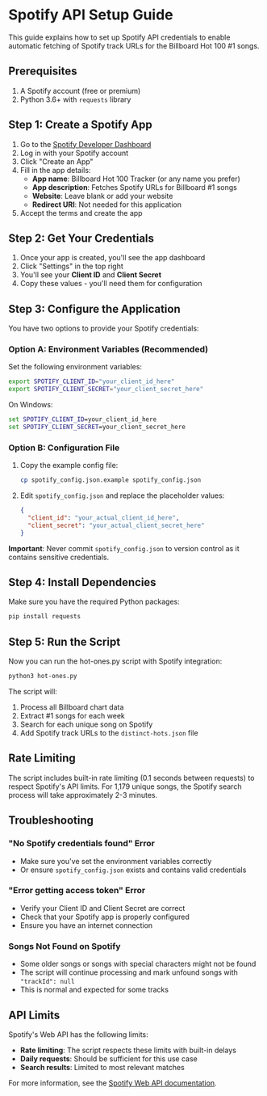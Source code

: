 # Spotify API Setup Guide

This guide explains how to set up Spotify API credentials to enable automatic fetching of Spotify track URLs for the Billboard Hot 100 #1 songs.

## Prerequisites

1. A Spotify account (free or premium)
2. Python 3.6+ with `requests` library

## Step 1: Create a Spotify App

1. Go to the [Spotify Developer Dashboard](https://developer.spotify.com/dashboard)
2. Log in with your Spotify account
3. Click "Create an App"
4. Fill in the app details:
   - **App name**: Billboard Hot 100 Tracker (or any name you prefer)
   - **App description**: Fetches Spotify URLs for Billboard #1 songs
   - **Website**: Leave blank or add your website
   - **Redirect URI**: Not needed for this application
5. Accept the terms and create the app

## Step 2: Get Your Credentials

1. Once your app is created, you'll see the app dashboard
2. Click "Settings" in the top right
3. You'll see your **Client ID** and **Client Secret**
4. Copy these values - you'll need them for configuration

## Step 3: Configure the Application

You have two options to provide your Spotify credentials:

### Option A: Environment Variables (Recommended)

Set the following environment variables:

```bash
export SPOTIFY_CLIENT_ID="your_client_id_here"
export SPOTIFY_CLIENT_SECRET="your_client_secret_here"
```

On Windows:
```cmd
set SPOTIFY_CLIENT_ID=your_client_id_here
set SPOTIFY_CLIENT_SECRET=your_client_secret_here
```

### Option B: Configuration File

1. Copy the example config file:
   ```bash
   cp spotify_config.json.example spotify_config.json
   ```

2. Edit `spotify_config.json` and replace the placeholder values:
   ```json
   {
     "client_id": "your_actual_client_id_here",
     "client_secret": "your_actual_client_secret_here"
   }
   ```

**Important**: Never commit `spotify_config.json` to version control as it contains sensitive credentials.

## Step 4: Install Dependencies

Make sure you have the required Python packages:

```bash
pip install requests
```

## Step 5: Run the Script

Now you can run the hot-ones.py script with Spotify integration:

```bash
python3 hot-ones.py
```

The script will:
1. Process all Billboard chart data
2. Extract #1 songs for each week
3. Search for each unique song on Spotify
4. Add Spotify track URLs to the `distinct-hots.json` file

## Rate Limiting

The script includes built-in rate limiting (0.1 seconds between requests) to respect Spotify's API limits. For 1,179 unique songs, the Spotify search process will take approximately 2-3 minutes.

## Troubleshooting

### "No Spotify credentials found" Error
- Make sure you've set the environment variables correctly
- Or ensure `spotify_config.json` exists and contains valid credentials

### "Error getting access token" Error
- Verify your Client ID and Client Secret are correct
- Check that your Spotify app is properly configured
- Ensure you have an internet connection

### Songs Not Found on Spotify
- Some older songs or songs with special characters might not be found
- The script will continue processing and mark unfound songs with `"trackId": null`
- This is normal and expected for some tracks

## API Limits

Spotify's Web API has the following limits:
- **Rate limiting**: The script respects these limits with built-in delays
- **Daily requests**: Should be sufficient for this use case
- **Search results**: Limited to most relevant matches

For more information, see the [Spotify Web API documentation](https://developer.spotify.com/documentation/web-api/).